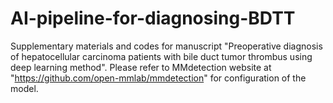 # AI-pipeline-for-diagnosing-BDTT
Supplementary materials and codes for manuscript "Preoperative diagnosis of hepatocellular carcinoma patients with bile duct tumor thrombus using deep learning method".
Please refer to MMdetection website at "https://github.com/open-mmlab/mmdetection" for configuration of the model.
